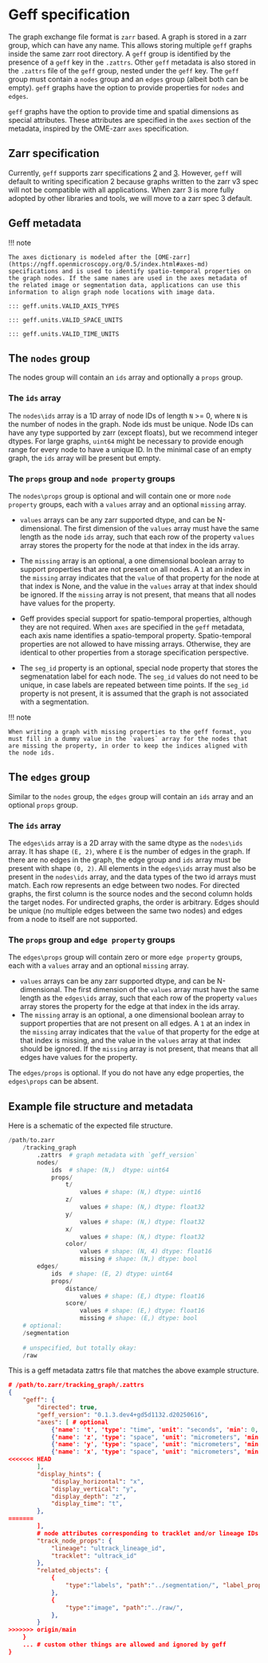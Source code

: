 # Geff specification

The graph exchange file format is `zarr` based. A graph is stored in a zarr group, which can have any name. This allows storing multiple `geff` graphs inside the same zarr root directory. A `geff` group is identified by the presence of a `geff` key in the `.zattrs`. Other `geff` metadata is also stored in the `.zattrs` file of the `geff` group, nested under the `geff` key. The `geff` group must contain a `nodes` group and an `edges` group (albeit both can be empty). `geff` graphs have the option to provide properties for `nodes` and `edges`.

`geff` graphs have the option to provide time and spatial dimensions as special attributes. These attributes are specified in the `axes` section of the metadata, inspired by the OME-zarr `axes` specification. 

## Zarr specification

Currently, `geff` supports zarr specifications [2](https://zarr-specs.readthedocs.io/en/latest/v2/v2.0.html) and [3](https://zarr-specs.readthedocs.io/en/latest/v3/core/index.html). However, `geff` will default to writing specification 2 because graphs written to the zarr v3 spec will not be compatible with all applications. When zarr 3 is more fully adopted by other libraries and tools, we will move to a zarr spec 3 default.

## Geff metadata

<!-- GEFF-SCHEMA -->

!!! note

    The axes dictionary is modeled after the [OME-zarr](https://ngff.openmicroscopy.org/0.5/index.html#axes-md) specifications and is used to identify spatio-temporal properties on the graph nodes. If the same names are used in the axes metadata of the related image or segmentation data, applications can use this information to align graph node locations with image data. 

    ::: geff.units.VALID_AXIS_TYPES  

    ::: geff.units.VALID_SPACE_UNITS    

    ::: geff.units.VALID_TIME_UNITS  

## The `nodes` group
The nodes group will contain an `ids` array and optionally a `props` group. 
### The `ids` array
The `nodes\ids` array is a 1D array of node IDs of length `N` >= 0, where `N` is the number of nodes in the graph. Node ids must be unique. Node IDs can have any type supported by zarr (except floats), but we recommend integer dtypes. For large graphs, `uint64` might be necessary to provide enough range for every node to have a unique ID. In the minimal case of an empty graph, the `ids` array will be present but empty. 


### The `props` group and `node property` groups
The `nodes\props` group is optional and will contain one or more `node property` groups, each with a `values` array and an optional `missing` array.

- `values` arrays can be any zarr supported dtype, and can be N-dimensional. The first dimension of the `values` array must have the same length as the node `ids` array, such that each row of the property `values` array stores the property for the node at that index in the ids array.
- The `missing` array is an optional, a one dimensional boolean array to support properties that are not present on all nodes. A `1` at an index in the `missing` array indicates that the `value` of that property for the node at that index is None, and the value in the `values` array at that index should be ignored. If the `missing` array is not present, that means that all nodes have values for the property.

-  Geff provides special support for spatio-temporal properties, although they are not required. When `axes` are specified in the `geff` metadata, each axis name identifies a spatio-temporal property. Spatio-temporal properties are not allowed to have missing arrays. Otherwise, they are identical to other properties from a storage specification perspective.

- The `seg_id` property is an optional, special node property that stores the segmenatation label for each node. The `seg_id` values do not need to be unique, in case labels are repeated between time points. If the `seg_id` property is not present, it is assumed that the graph is not associated with a segmentation. 
<!-- Perhaps we just let the user specify the seg id property in the metadata instead? Then you can point it to the node ids if you wanted to -->

!!! note

    When writing a graph with missing properties to the geff format, you must fill in a dummy value in the `values` array for the nodes that are missing the property, in order to keep the indices aligned with the node ids. 

## The `edges` group
Similar to the `nodes` group, the `edges` group will contain an `ids` array and an optional `props` group.

### The `ids` array
The `edges\ids` array is a 2D array with the same dtype as the `nodes\ids` array. It has shape `(E, 2)`, where `E` is the number of edges in the graph. If there are no edges in the graph, the edge group and `ids` array must be present with shape `(0, 2)`.  All elements in the `edges\ids` array must also be present in the `nodes\ids` array, and the data types of the two id arrays must match.
Each row represents an edge between two nodes. For directed graphs, the first column is the source nodes and the second column holds the target nodes. For undirected graphs, the order is arbitrary.
Edges should be unique (no multiple edges between the same two nodes) and edges from a node to itself are not supported.

### The `props` group and `edge property` groups
The `edges\props` group will contain zero or more `edge property` groups, each with a `values` array and an optional `missing` array.

- `values` arrays can be any zarr supported dtype, and can be N-dimensional. The first dimension of the `values` array must have the same length as the `edges\ids` array, such that each row of the property `values` array stores the property for the edge at that index in the ids array.
- The `missing` array is an optional, a one dimensional boolean array to support properties that are not present on all edges. A `1` at an index in the `missing` array indicates that the `value` of that property for the edge at that index is missing, and the value in the `values` array at that index should be ignored. If the `missing` array is not present, that means that all edges have values for the property.

The `edges/props` is optional. If you do not have any edge properties, the `edges\props` can be absent. 

## Example file structure and metadata
Here is a schematic of the expected file structure.
``` python
/path/to.zarr
    /tracking_graph
	    .zattrs  # graph metadata with `geff_version`
	    nodes/
            ids  # shape: (N,)  dtype: uint64
            props/
                t/
                    values # shape: (N,) dtype: uint16
                z/
                    values # shape: (N,) dtype: float32
                y/
                    values # shape: (N,) dtype: float32
                x/
                    values # shape: (N,) dtype: float32
                color/
                    values # shape: (N, 4) dtype: float16
                    missing # shape: (N,) dtype: bool
	    edges/
            ids  # shape: (E, 2) dtype: uint64
            props/
                distance/
                    values # shape: (E,) dtype: float16
                score/
                    values # shape: (E,) dtype: float16
                    missing # shape: (E,) dtype: bool
    # optional:
    /segmentation 
    
    # unspecified, but totally okay:
    /raw 
```
This is a geff metadata zattrs file that matches the above example structure.
```json
# /path/to.zarr/tracking_graph/.zattrs
{   
    "geff": {
        "directed": true,
        "geff_version": "0.1.3.dev4+gd5d1132.d20250616",
        "axes": [ # optional
            {'name': 't', 'type': "time", 'unit': "seconds", 'min': 0, 'max': 125},
            {'name': 'z', 'type': "space", 'unit': "micrometers", 'min': 1523.36, 'max': 4398.1},
            {'name': 'y', 'type': "space", 'unit': "micrometers", 'min': 81.667, 'max': 1877.7},
            {'name': 'x', 'type': "space", 'unit': "micrometers", 'min': 764.42, 'max': 2152.3},
<<<<<<< HEAD
        ],
        "display_hints": {
            "display_horizontal": "x",
            "display_vertical": "y",
            "display_depth": "z",
            "display_time": "t",
        },
=======
        ], 
        # node attributes corresponding to tracklet and/or lineage IDs
        "track_node_props": {
            "lineage": "ultrack_lineage_id",
            "tracklet": "ultrack_id"
        },
        "related_objects": {
            {
                "type":"labels", "path":"../segmentation/", "label_prop": "seg_id",
            },
            {
                "type":"image", "path":"../raw/",
            },
        }
>>>>>>> origin/main
    }
    ... # custom other things are allowed and ignored by geff
}
```
